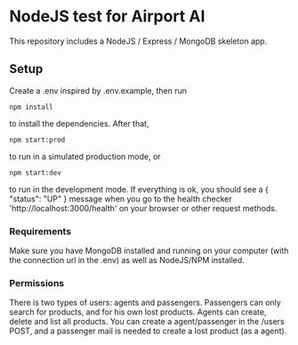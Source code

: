 # NodeJS test for Airport AI

This repository includes a NodeJS / Express / MongoDB skeleton app.

## Setup

Create a .env inspired by .env.example, then run

```
npm install
```

to install the dependencies. After that,

```
npm start:prod
```

to run in a simulated production mode, or

```
npm start:dev
```

to run in the development mode. If everything is ok, you should see a { "status": "UP" } message when you go to the health checker 'http://localhost:3000/health' on your browser or other request methods.

### Requirements

Make sure you have MongoDB installed and running on your computer (with the connection url in the .env) as well as NodeJS/NPM installed.

### Permissions
There is two types of users: agents and passengers. Passengers can only search for products, and for his own lost products. Agents can create, delete and list all products. You can create a agent/passenger in the /users POST, and a passenger mail is needed to create a lost product (as a agent).

